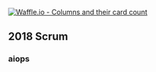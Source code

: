 [![Waffle.io - Columns and their card count](https://badge.waffle.io/corlinbj/todo2018.png?columns=all)](https://waffle.io/corlinbj/todo2018?utm_source=badge)
## 2018 Scrum
### aiops